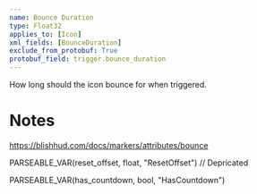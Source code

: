 ```yaml
---
name: Bounce Duration
type: Float32
applies_to: [Icon]
xml_fields: [BounceDuration]
exclude_from_protobuf: True
protobuf_field: trigger.bounce_duration
---
```

How long should the icon bounce for when triggered.

Notes
=====

https://blishhud.com/docs/markers/attributes/bounce






PARSEABLE_VAR(reset_offset, float, "ResetOffset") // Depricated

PARSEABLE_VAR(has_countdown, bool, "HasCountdown")